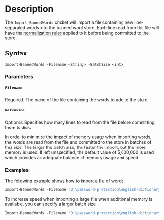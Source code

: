 # Description
The ```Import-BannedWords``` cmdlet will import a file containing new line-separated words into the banned word store. Each line read from the file will have the [normalization rules](../Normalization-rules.md) applied to it before being committed to the store.

## Syntax
```
Import-BannedWords -Filename <string> -BatchSize <int>
```

### Parameters
##### `Filename`
Required. The name of the file containing the words to add to the store. 

##### `BatchSize`
Optional. Specifies how many lines to read from the file before committing them to disk. 

In order to minimize the impact of memory usage when importing words, the words are read from the file and committed to the store in batches of this size. The larger the batch size, the faster the import, but the more memory is used. If left unspecified, the default value of 5,000,000 is used which provides an adequate balance of memory usage and speed.

### Examples
The following example shows how to import a file of words
```powershell
Import-BannedWords -Filename "D:\password-protection\english-dictionary.txt"
```

To increase speed when importing a large file when additional memory is available, you can specify a larger batch size
```powershell
Import-BannedWords -Filename "D:\password-protection\english-dictionary.txt" -BatchSize 50000000
```


